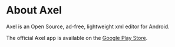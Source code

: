 
# About Axel

Axel is an Open Source, ad-free, lightweight xml editor for Android.

The official Axel app is available on the [Google Play Store](https://play.google.com/store/apps/details?id=fr.xgouchet.xmleditor).
